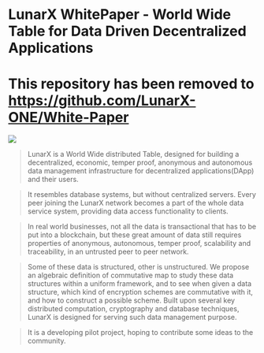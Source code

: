 # LunarX WhitePaper - World Wide Table for Data Driven Decentralized Applications

# This repository has been removed to https://github.com/LunarX-ONE/White-Paper

![](https://img.shields.io/badge/White--Paper-v0.6.0-green.svg)

>LunarX is a World Wide distributed Table, designed for building a decentralized, economic, temper proof, anonymous and autonomous data management infrastructure for decentralized applications(DApp) and their users. 

>It resembles database systems, but without centralized servers.
Every peer joining the LunarX network becomes a part of the whole data service system, providing data access functionality to clients.

>In real world businesses, not all the data is transactional that has to be put into a blockchain, but these great amount of data still requires properties of anonymous, autonomous, temper proof, scalability and traceability, in an untrusted peer to peer network.

>Some of these data is structured, other is unstructured. We propose an algebraic definition of commutative map to study these data structures within a uniform framework, and to see when given a data structure, which kind of encryption schemes are commutative with it, and how to construct a possible scheme.
Built upon several key distributed computation, cryptography and database techniques, LunarX is designed for serving such data management purpose.

>It is a developing pilot project, hoping to contribute some ideas to the community.
